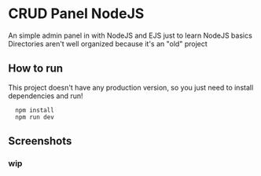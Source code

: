 # CRUD Panel NodeJS
An simple admin panel in with NodeJS and EJS just to learn NodeJS basics
Directories aren't well organized because it's an "old" project

## How to run
This project doesn't have any production version, so you just need to install dependencies and run!
```
  npm install
  npm run dev
```
## Screenshots
### wip
